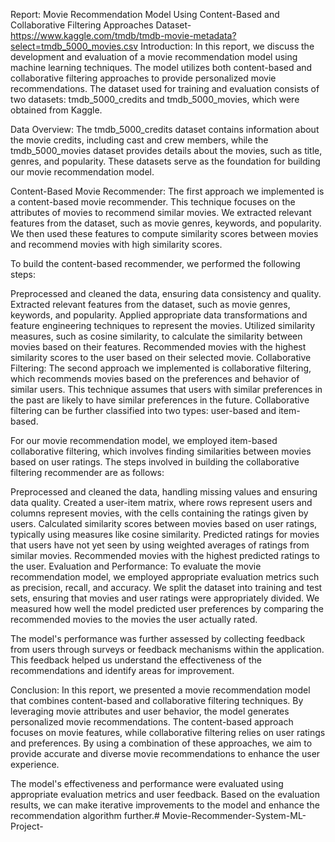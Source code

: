 Report: Movie Recommendation Model Using Content-Based and Collaborative Filtering Approaches
Dataset- https://www.kaggle.com/tmdb/tmdb-movie-metadata?select=tmdb_5000_movies.csv
Introduction:
In this report, we discuss the development and evaluation of a movie recommendation model using machine learning techniques. The model utilizes both content-based and collaborative filtering approaches to provide personalized movie recommendations. The dataset used for training and evaluation consists of two datasets: tmdb_5000_credits and tmdb_5000_movies, which were obtained from Kaggle.

Data Overview:
The tmdb_5000_credits dataset contains information about the movie credits, including cast and crew members, while the tmdb_5000_movies dataset provides details about the movies, such as title, genres, and popularity. These datasets serve as the foundation for building our movie recommendation model.

Content-Based Movie Recommender:
The first approach we implemented is a content-based movie recommender. This technique focuses on the attributes of movies to recommend similar movies. We extracted relevant features from the dataset, such as movie genres, keywords, and popularity. We then used these features to compute similarity scores between movies and recommend movies with high similarity scores.

To build the content-based recommender, we performed the following steps:

Preprocessed and cleaned the data, ensuring data consistency and quality.
Extracted relevant features from the dataset, such as movie genres, keywords, and popularity.
Applied appropriate data transformations and feature engineering techniques to represent the movies.
Utilized similarity measures, such as cosine similarity, to calculate the similarity between movies based on their features.
Recommended movies with the highest similarity scores to the user based on their selected movie.
Collaborative Filtering:
The second approach we implemented is collaborative filtering, which recommends movies based on the preferences and behavior of similar users. This technique assumes that users with similar preferences in the past are likely to have similar preferences in the future. Collaborative filtering can be further classified into two types: user-based and item-based.

For our movie recommendation model, we employed item-based collaborative filtering, which involves finding similarities between movies based on user ratings. The steps involved in building the collaborative filtering recommender are as follows:

Preprocessed and cleaned the data, handling missing values and ensuring data quality.
Created a user-item matrix, where rows represent users and columns represent movies, with the cells containing the ratings given by users.
Calculated similarity scores between movies based on user ratings, typically using measures like cosine similarity.
Predicted ratings for movies that users have not yet seen by using weighted averages of ratings from similar movies.
Recommended movies with the highest predicted ratings to the user.
Evaluation and Performance:
To evaluate the movie recommendation model, we employed appropriate evaluation metrics such as precision, recall, and accuracy. We split the dataset into training and test sets, ensuring that movies and user ratings were appropriately divided. We measured how well the model predicted user preferences by comparing the recommended movies to the movies the user actually rated.

The model's performance was further assessed by collecting feedback from users through surveys or feedback mechanisms within the application. This feedback helped us understand the effectiveness of the recommendations and identify areas for improvement.

Conclusion:
In this report, we presented a movie recommendation model that combines content-based and collaborative filtering techniques. By leveraging movie attributes and user behavior, the model generates personalized movie recommendations. The content-based approach focuses on movie features, while collaborative filtering relies on user ratings and preferences. By using a combination of these approaches, we aim to provide accurate and diverse movie recommendations to enhance the user experience.

The model's effectiveness and performance were evaluated using appropriate evaluation metrics and user feedback. Based on the evaluation results, we can make iterative improvements to the model and enhance the recommendation algorithm further.# Movie-Recommender-System-ML-Project-
